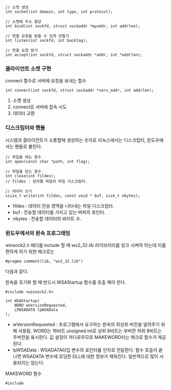
```
// 소켓 생성
int socket(int domain, int type, int protocol);

// 소켓에 주소 할당
int bind(int sockfd, struct sockaddr *myaddr, int addrlen);

// 연결 요청을 받을 수 있게 만들기
int listen(int sockfd, int backlog);

// 연결 요청 받기
int accept(int sockfd, struct sockaddr *addr, int *addrlen);
```

### 클라이언트 소켓 구현

connect 함수로 서버에 요청을 보내는 함수

```
int connect(int sockfd, struct sockaddr *serv_addr, int addrlen);
```

1. 소켓 생성
2. connect로 서버에 접속 시도
3. 데이터 교환

### 디스크립터와 핸들

시스템과 클라이언트가 소통할때 생성하는 숫자로 리눅스에서는 디스크립터, 윈도우에서는 핸들로 불린다.

```
// 파일을 여는 함수
int open(const char *path, int flag);

// 파일을 닫는 함수
int close(int fildes);
// fildes : 닫아줄 파일의 파일 디스크립터.

// 데이터 쓰기
ssize_t write(int fildes, const void * buf, size_t nbytes);
```

- fildes : 데이터 전송 영역을 나타내는 파일 디스크립터.
- buf : 전송할 데이터를 가지고 있는 버퍼의 포인터.
- nbytes : 전송할 데이터의 바이트 수.

### 윈도우에서의 윈속 프로그래밍

winsock2.h 헤더를 include 할 때 ws2_32.lib 라이브러리를 링크 시켜야 하는데 이를 편하게 하기 위한 매크로는
```
#pragma comment(lib, "ws2_32.lib")
```
다음과 같다.

윈속을 초기화 할 때 반드시 WSAStartup 함수를 호출 해야 한다.

```
#include <winsock2.h>

int WSAStartup(
	WORD wVersionRequested,
	LPWSADATA lpWSAData
);
```

- wVersionRequested : 프로그램에서 요구하는 윈속의 최상위 버전을 알려주기 위해 사용됨. WORD는 16비트 unsigned int로 상위 8비트는 부버전 하위 8비트는 주버전을 표시한다. 값 설정이 까다로우므로 MAKEWORD라는 매크로 함수가 제공된다.
- lpWSAData : WSADATA타입 변수의 포인터를 인자로 전달한다. 함수 호출이 끝나면 WSADATA 변수에 로딩한 DLL에 대한 정보가 채워진다. 일반적으로 많이 사용되지는 않는다.

MAKEWORD 함수
```
#include 
```